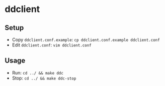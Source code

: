 # ddclient

## Setup

* Copy `ddclient.conf.example`: `cp ddclient.conf.example ddclient.conf`
* Edit `ddclient.conf`: `vim ddclient.conf`

## Usage

* Run: `cd ../ && make ddc`
* Stop: `cd ../ && make ddc-stop`